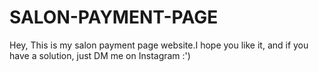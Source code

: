 # SALON-PAYMENT-PAGE
Hey, This is my salon payment page website.I hope you like it, and if you have a solution, just DM me on Instagram :')
